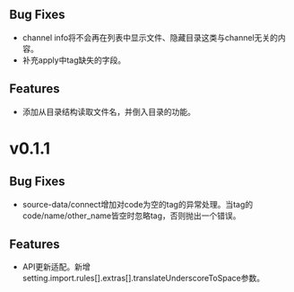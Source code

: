 ## Bug Fixes
* channel info将不会再在列表中显示文件、隐藏目录这类与channel无关的内容。
* 补充apply中tag缺失的字段。
## Features
* 添加从目录结构读取文件名，并倒入目录的功能。

# v0.1.1
## Bug Fixes
* source-data/connect增加对code为空的tag的异常处理。当tag的code/name/other_name皆空时忽略tag，否则抛出一个错误。
## Features
* API更新适配。新增setting.import.rules[].extras[].translateUnderscoreToSpace参数。